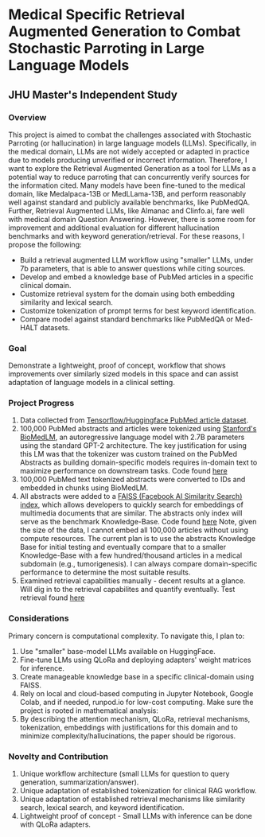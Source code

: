 # Medical Specific Retrieval Augmented Generation to Combat Stochastic Parroting in Large Language Models
## JHU Master's Independent Study

### Overview
This project is aimed to combat the challenges associated with Stochastic Parroting (or hallucination) in large language models (LLMs). Specifically, in the medical domain, LLMs are not widely accepted or adapted in practice due to models producing unverified or incorrect information. Therefore, I want to explore the Retrieval Augmented Generation as a tool for LLMs as a potential way to reduce parroting that can concurrently verify sources for the information cited. Many models have been fine-tuned to the medical domain, like Medalpaca-13B or MedLLama-13B, and perform reasonably well against standard and publicly available benchmarks, like PubMedQA. Further, Retrieval Augmented LLMs, like Almanac and Clinfo.ai, fare well with medical domain Question Answering. However, there is some room for improvement and additional evaluation for different hallucination benchmarks and with keyword generation/retrieval. For these reasons, I propose the following:
- Build a retrieval augmented LLM workflow using "smaller" LLMs, under 7b parameters, that is able to answer questions while citing sources.
- Develop and embed a knowledge base of PubMed articles in a specific clinical domain.
- Customize retrieval system for the domain using both embedding similarity and lexical search.
- Customize tokenization of prompt terms for best keyword identification.
- Compare model against standard benchmarks like PubMedQA or Med-HALT datasets.

### Goal
Demonstrate a lightweight, proof of concept, workflow that shows improvements over similarly sized models in this space and can assist adaptation of language models in a clinical setting.

### Project Progress
1. Data collected from [Tensorflow/Huggingface PubMed article dataset](https://huggingface.co/datasets/pubmed).
2. 100,000 PubMed abstracts and articles were tokenized using [Stanford's BioMedLM](https://huggingface.co/stanford-crfm/BioMedLM), an autoregressive language model with 2.7B parameters using the standard GPT-2 architecture. The key justification for using this LM was that the tokenizer was custom trained on the PubMed Abstracts as building domain-specific models requires in-domain text to maximize performance on downstream tasks. Code found [here](https://github.com/cpuglis1/MedRAG-Anti-Stochastic-Parroting/blob/main/src/tokenize_text.ipynb)
3. 100,000 PubMed text tokenized abstracts were converted to IDs and embedded in chunks using BioMedLM.
4. All abstracts were added to a [FAISS (Facebook AI Similarity Search) index](https://ai.meta.com/tools/faiss/), which allows developers to quickly search for embeddings of multimedia documents that are similar. The abstracts only index will serve as the benchmark Knowledge-Base. Code found [here](https://github.com/cpuglis1/MedRAG-Anti-Stochastic-Parroting/blob/main/src/create_faiss.py) Note, given the size of the data, I cannot embed all 100,000 articles without using compute resources. The current plan is to use the abstracts Knowledge Base for initial testing and eventually compare that to a smaller Knowledge-Base with a few hundred/thousand articles in a medical subdomain (e.g., tumorigenesis). I can always compare domain-specific performance to determine the most suitable results.
5. Examined retrieval capabilities manually - decent results at a glance. Will dig in to the retrieval capabilites and quantify eventually. Test retrieval found [here](https://github.com/cpuglis1/MedRAG-Anti-Stochastic-Parroting/blob/main/src/query_faiss.ipynb)

### Considerations
Primary concern is computational complexity. To navigate this, I plan to:
  1. Use "smaller" base-model LLMs available on HuggingFace.
  2. Fine-tune LLMs using QLoRa and deploying adapters' weight matrices for inference.
  3. Create manageable knowledge base in a specific clinical-domain using FAISS.
  4. Rely on local and cloud-based computing in Jupyter Notebook, Google Colab, and if needed, runpod.io for low-cost computing.
Make sure the project is rooted in mathematical analysis:
  1. By describing the attention mechanism, QLoRa, retrieval mechanisms, tokenization, embeddings with justifications for this domain and to minimize complexity/hallucinations, the paper should be rigorous.

### Novelty and Contribution
1. Unique workflow architecture (small LLMs for question to query generation, summarization/answer).
2. Unique adaptation of established tokenization for clinical RAG workflow.
3. Unique adaptation of established retrieval mechanisms like similarity search, lexical search, and keyword identification.
4. Lightweight proof of concept - Small LLMs with inference can be done with QLoRa adapters.
